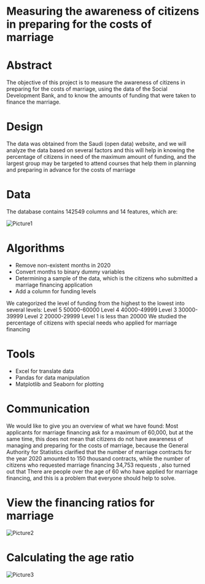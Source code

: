 # Measuring the awareness of citizens in preparing for the costs of marriage

# Abstract
The objective of this project is to measure the awareness of citizens in preparing for the costs of marriage, using the data of the Social Development Bank, and to know the amounts of funding that were taken to finance the marriage.

# Design
The data was obtained from the Saudi (open data) website, and we will analyze the data based on several factors and this will help in knowing the percentage of citizens in need of the maximum amount of funding, and the largest group may be targeted to attend courses that help them in planning and preparing in advance for the costs of marriage
# Data
The database contains 142549 columns and 14 features, which are: 

![Picture1](https://user-images.githubusercontent.com/71217830/142717621-dfb46856-c096-4c18-b77a-08b05f00a202.png)

# Algorithms
*	Remove non-existent months in 2020
*	Convert months to binary dummy variables
*	Determining a sample of the data, which is the citizens who submitted a marriage financing application
*	Add a column for funding levels

We categorized the level of funding from the highest to the lowest into several levels: Level 5 50000-60000 Level 4 40000-49999 Level 3 30000-39999 Level 2 20000-29999 Level 1 is less than 20000
We studied the percentage of citizens with special needs who applied for marriage financing
# Tools
*	Excel for translate data
*	Pandas for data manipulation
*	Matplotlib and Seaborn for plotting

# Communication
We would like to give you an overview of what we have found:
Most applicants for marriage financing ask for a maximum of 60,000, but at the same time, this does not mean that citizens do not have awareness of managing and preparing for the costs of marriage, because the General Authority for Statistics clarified that the number of marriage contracts for the year 2020 amounted to 150 thousand contracts, while the number of citizens who requested marriage financing  34,753 requests , also turned out that There are people over the age of 60 who have applied for marriage financing, and this is a problem that everyone should help to solve.

# View the financing ratios for marriage
![Picture2](https://user-images.githubusercontent.com/71217830/142717697-3e723fe0-fd83-4e1a-b7bd-00bf3c1df51f.png)
# Calculating the age ratio
![Picture3](https://user-images.githubusercontent.com/71217830/142717715-54b7aaa2-98a5-4f22-9b67-25ff56ff5d1b.png)
